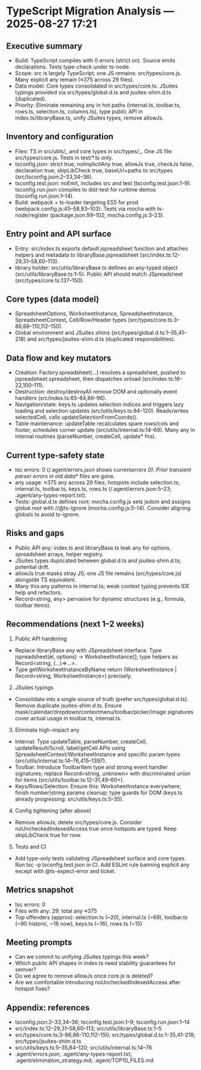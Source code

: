 # TypeScript Migration Analysis — 2025-08-27 17:21

## Executive summary

- Build: TypeScript compiles with 0 errors (strict on). Source emits declarations. Tests type-check under ts-node.
- Scope: src is largely TypeScript; one JS remains: src/types/core.js. Many explicit any remain (≈375 across 29 files).
- Data model: Core types consolidated in src/types/core.ts. JSuites typings provided via src/types/global.d.ts and jsuites-shim.d.ts (duplicated).
- Priority: Eliminate remaining any in hot paths (internal.ts, toolbar.ts, rows.ts, selection.ts, columns.ts), type public API in index.ts/libraryBase.ts, unify JSuites types, remove allowJs.

## Inventory and configuration

- Files: TS in src/utils/_ and core types in src/types/_. One JS file: src/types/core.js. Tests in test/\*.ts only.
- tsconfig.json: strict true, noImplicitAny true, allowJs true, checkJs false, declaration true, skipLibCheck true, baseUrl+paths to src/types (src/tsconfig.json:2–33,34–36).
- tsconfig.test.json: noEmit, includes src and test (tsconfig.test.json:1–9). tsconfig.run.json compiles to dist-test for runtime demos (tsconfig.run.json:1–14).
- Build: webpack + ts-loader targeting ES5 for prod (webpack.config.js:45–58,93–103). Tests via mocha with ts-node/register (package.json:99–102; mocha.config.js:3–23).

## Entry point and API surface

- Entry: src/index.ts exports default jspreadsheet function and attaches helpers and metadata to libraryBase.jspreadsheet (src/index.ts:12–29,31–58,60–113).
- library holder: src/utils/libraryBase.ts defines an any-typed object (src/utils/libraryBase.ts:1–5). Public API should match JSpreadsheet (src/types/core.ts:137–150).

## Core types (data model)

- SpreadsheetOptions, WorksheetInstance, SpreadsheetInstance, SpreadsheetContext, Cell/Row/Header types (src/types/core.ts:3–86,88–110,112–150).
- Global environment and JSuites shims (src/types/global.d.ts:1–35,41–218) and src/types/jsuites-shim.d.ts (duplicated responsibilities).

## Data flow and key mutators

- Creation: Factory.spreadsheet(...) resolves a spreadsheet, pushed to jspreadsheet.spreadsheet, then dispatches onload (src/index.ts:16–22,100–111).
- Destruction: destroy/destroyAll remove DOM and optionally event handlers (src/index.ts:65–84,86–96).
- Navigation/state: keys.ts updates selection indices and triggers lazy loading and selection updates (src/utils/keys.ts:84–120). Reads/writes selectedCell, calls updateSelectionFromCoords().
- Table maintenance: updateTable recalculates spare rows/cols and footer, schedules corner update (src/utils/internal.ts:14–69). Many any in internal routines (parseNumber, createCell, update\* fns).

## Current type-safety state

- tsc errors: 0 (/.agent/errors.json shows current*errors 0). Prior transient parser errors in old data*\* files are gone.
- any usage: ≈375 any across 29 files; hotspots include selection.ts, internal.ts, toolbar.ts, keys.ts, rows.ts (/.agent/errors.json:5–23; .agent/any-types-report.txt).
- Tests: global.d.ts defines root; mocha.config.js sets jsdom and assigns global.root with //@ts-ignore (mocha.config.js:5–14). Consider aligning globals to avoid ts-ignore.

## Risks and gaps

- Public API any: index.ts and libraryBase.ts leak any for options, spreadsheet arrays, helper registry.
- JSuites types duplicated between global.d.ts and jsuites-shim.d.ts; potential drift.
- allowJs true masks stray JS; one JS file remains (src/types/core.js) alongside TS equivalent.
- Many this:any patterns in internal.ts; weak context typing prevents IDE help and refactors.
- Record<string, any> pervasive for dynamic structures (e.g., formula, toolbar items).

## Recommendations (next 1–2 weeks)

1. Public API hardening

- Replace libraryBase any with JSpreadsheet interface. Type jspreadsheet(el, options) → WorksheetInstance[]; type helpers as Record<string, (…)=>…>.
- Type getWorksheetInstanceByName return (WorksheetInstance | Record<string, WorksheetInstance>) precisely.

2. JSuites typings

- Consolidate into a single source of truth (prefer src/types/global.d.ts). Remove duplicate jsuites-shim.d.ts. Ensure mask/calendar/dropdown/contextmenu/toolbar/picker/image signatures cover actual usage in toolbar.ts, internal.ts.

3. Eliminate high-impact any

- Internal: Type updateTable, parseNumber, createCell, updateResult/Scroll, label/getCell APIs using SpreadsheetContext/WorksheetInstance and specific param types (src/utils/internal.ts:14–76,415–1397).
- Toolbar: Introduce ToolbarItem type and strong event handler signatures; replace Record<string, unknown> with discriminated union for items (src/utils/toolbar.ts:12–31,49–60+).
- Keys/Rows/Selection: Ensure this: WorksheetInstance everywhere; finish number|string params cleanup; type guards for DOM (keys.ts already progressing: src/utils/keys.ts:5–35).

4. Config tightening (after above)

- Remove allowJs; delete src/types/core.js. Consider noUncheckedIndexedAccess true once hotspots are typed. Keep skipLibCheck true for now.

5. Tests and CI

- Add type-only tests validating JSpreadsheet surface and core types. Run tsc -p tsconfig.test.json in CI. Add ESLint rule banning explicit any except with @ts-expect-error and ticket.

## Metrics snapshot

- tsc errors: 0
- Files with any: 29; total any ≈375
- Top offenders (approx): selection.ts (~20), internal.ts (~69), toolbar.ts (~90 historic, ~18 now), keys.ts (~16), rows.ts (~15)

## Meeting prompts

- Can we commit to unifying JSuites typings this week?
- Which public API shapes in index.ts need stability guarantees for semver?
- Do we agree to remove allowJs once core.js is deleted?
- Are we comfortable introducing noUncheckedIndexedAccess after hotspot fixes?

## Appendix: references

- tsconfig.json:2–33,34–36; tsconfig.test.json:1–9; tsconfig.run.json:1–14
- src/index.ts:12–29,31–58,60–113; src/utils/libraryBase.ts:1–5
- src/types/core.ts:3–86,88–110,112–150; src/types/global.d.ts:1–35,41–218; src/types/jsuites-shim.d.ts
- src/utils/keys.ts:5–35,84–120; src/utils/internal.ts:14–76
- .agent/errors.json; .agent/any-types-report.txt; .agent/elimination_strategy.md; .agent/TOP10_FILES.md
